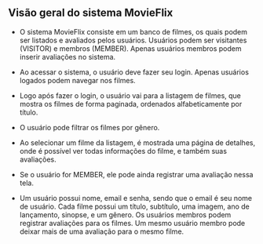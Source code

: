 ## Visão geral do sistema MovieFlix

* O sistema MovieFlix consiste em um banco de filmes, os quais podem ser listados e avaliados pelos usuários. Usuários podem ser visitantes (VISITOR) 
e membros (MEMBER). Apenas usuários membros podem inserir avaliações no sistema.

* Ao acessar o sistema, o usuário deve fazer seu login. Apenas usuários logados podem navegar nos filmes.
* Logo após fazer o login, o usuário vai para a listagem de filmes, que mostra os filmes de forma paginada, ordenados alfabeticamente por título.
* O usuário pode filtrar os filmes por gênero.

* Ao selecionar um filme da listagem, é mostrada uma página de detalhes, onde é possível ver todas informações do filme, e também suas avaliações. 
* Se o usuário for MEMBER, ele pode ainda registrar uma avaliação nessa tela.

* Um usuário possui nome, email e senha, sendo que o email é seu nome de usuário. Cada filme possui um título, subtítulo, uma imagem, ano de lançamento, 
sinopse, e um gênero. Os usuários membros podem registrar avaliações para os filmes. Um mesmo usuário membro pode deixar mais de uma avaliação para o mesmo filme.
